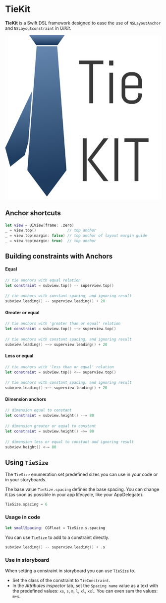 # TieKit

**TieKit** is a Swift DSL framework designed to ease the use of `NSLayoutAnchor` and `NSLayoutconstraint` in *UIKit*. 

![tiekit icon](https://github.com/RomainRoche/TieKit/blob/master/tiekit.png?raw=true)

## Anchor shortcuts

```swift
let view = UIView(frame: .zero)
_ = view.top()	            // top anchor
_ = view.top(margin: false)	// top anchor of layout margin guide
_ = view.top(margin: true)	// top anchor
```

## Building constraints with Anchors

#### Equal

```swift
// tie anchors with equal relation
let constraint = subview.top() -- superview.top()

// tie anchors with constant spacing, and ignoring result
subview.leading() -- superview.leading() + 20
```

#### Greater or equal

````swift
// tie anchors with 'greater than or equal' relation
let constraint = subview.top() ~~> superview.top()

// tie anchors with constant spacing, and ignoring result
subview.leading() ~~> superview.leading() + 20
````

#### Less or equal

````swift
// tie anchors with 'less than or equal' relation
let constraint = subview.top() <~~ superview.top()

// tie anchors with constant spacing, and ignoring result
subview.leading() <~~ superview.leading() + 20
````

#### Dimension anchors 

```swift
// dimension equal to constant
let constraint = subview.height() --= 80

// dimension greater or equal to constant
let constraint = subview.height() ~>= 80

// dimension less or equal to constant and ignoring result
subview.height() <~= 80
```

## Using `TieSize`

The `TieSize` enumeration set predefined sizes you can use in your code or in your storyboards.

The base value `TieSize.spacing` defines the base spacing. You can change it (as soon as possible in your app lifecycle, like your AppDelegate).

```swift
TieSize.spacing = 6
```

### Usage in code

```swift
let smallSpacing: CGFloat = TieSize.s.spacing
```

You can use `TieSize` to add to a constraint directly.

```swift
subview.leading() -- superview.leading() + .s
```

### Use in storyboard

When setting a constraint in storyboard you can use `TieSize` to. 

* Set the class of the constraint to `TieConstraint`.
* In the *Attributes inspector* tab, set the `Spacing name` value as a text with the predefined values: `xs`, `s`, `m`, `l`, `xl`, `xxl`. You can even sum the values: `m+s`.



